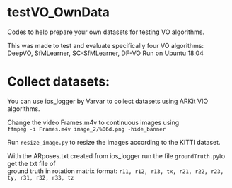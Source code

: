 # testVO_OwnData
Codes to help prepare your own datasets for testing VO algorithms.

This was made to test and evaluate specifically four VO algorithms: DeepVO, SfMLearner, SC-SfMLearner, DF-VO
Run on Ubuntu 18.04

# Collect datasets:
You can use ios_logger by Varvar to collect datasets using ARKit VIO algorithms.

Change the video Frames.m4v to continuous images using\
``` ffmpeg -i Frames.m4v image_2/%06d.png -hide_banner ```

Run ```resize_image.py``` to resize the images according to the KITTI dataset.

With the ARposes.txt created from ios_logger run the file ```groundTruth.py```to get the txt file of\
ground truth in rotation matrix format:
```r11, r12, r13, tx, r21, r22, r23, ty, r31, r32, r33, tz```

